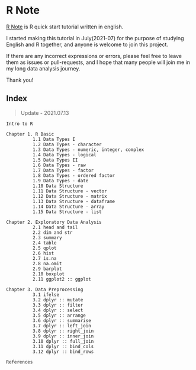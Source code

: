 # R Note

[R Note](https://sw-song.github.io/rbook/) is R quick start tutorial written in english.

I started making this tutorial in July(2021-07) for the purpose of studying English and R together, and anyone is welcome to join this project.

If there are any incorrect expressions or errors, please feel free to leave them as issues or pull-requests, and I hope that many people will join me in my long data analysis journey.

Thank you!

## Index

> Update - 2021.07.13

    Intro to R

    Chapter 1. R Basic
              1.1 Data Types I
              1.2 Data Types - character
              1.3 Data Types - numeric, integer, complex
              1.4 Data Types - logical
              1.5 Data Types II
              1.6 Data Types - raw
              1.7 Data Types - factor
              1.8 Data Types - ordered factor
              1.9 Data Types - date
              1.10 Data Structure
              1.11 Data Structure - vector
              1.12 Data Structure - matrix
              1.13 Data Structure - dataframe
              1.14 Data Structure - array
              1.15 Data Structure - list

    Chapter 2. Exploratory Data Analysis
              2.1 head and tail
              2.2 dim and str
              2.3 summary
              2.4 table
              2.5 qplot
              2.6 hist
              2.7 is.na
              2.8 na.omit
              2.9 barplot
              2.10 boxplot
              2.11 ggplot2 :: ggplot

    Chapter 3. Data Preprocessing
              3.1 ifelse
              3.2 dplyr :: mutate
              3.3 dplyr :: filter
              3.4 dplyr :: select
              3.5 dplyr :: arrange
              3.6 dplyr :: summarise
              3.7 dplyr :: left_join
              3.8 dplyr :: right_join
              3.9 dplyr :: inner_join
              3.10 dplyr :: full_join
              3.11 dplyr :: bind_cols
              3.12 dplyr :: bind_rows

    References
